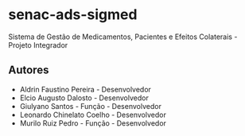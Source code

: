 # senac-ads-sigmed
Sistema de Gestão de Medicamentos, Pacientes e Efeitos Colaterais - Projeto Integrador

## Autores

- Aldrin Faustino Pereira     - Desenvolvedor
- Elcio Augusto Dalosto       - Desenvolvedor
- Giulyano Santos - Função    - Desenvolvedor
- Leonardo Chinelato Coelho   - Desenvolvedor
- Murilo Ruiz Pedro - Função  - Desenvolvedor
